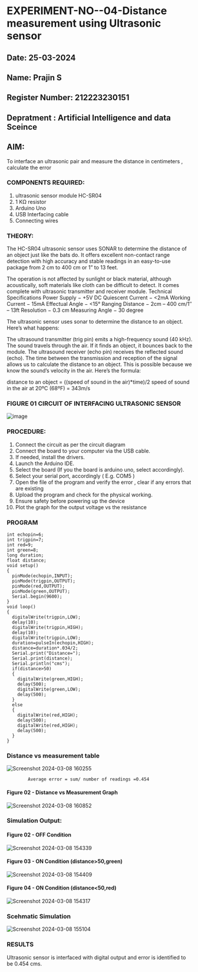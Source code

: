 # EXPERIMENT-NO--04-Distance measurement using Ultrasonic sensor
## Date: 25-03-2024
## Name: Prajin S
## Register Number: 212223230151
## Depratment : Artificial Intelligence and data Sceince
## AIM: 
To interface an ultrasonic pair and measure the distance in centimeters , calculate the error
 
### COMPONENTS REQUIRED:
1.	ultrasonic sensor module HC-SR04
2.	1 KΩ resistor 
3.	Arduino Uno 
4.	USB Interfacing cable 
5.	Connecting wires 


### THEORY: 
The HC-SR04 ultrasonic sensor uses SONAR to determine the distance of an object just like the bats do. It offers excellent non-contact range detection with high accuracy and stable readings in an easy-to-use package from 2 cm to 400 cm or 1” to 13 feet.

The operation is not affected by sunlight or black material, although acoustically, soft materials like cloth can be difficult to detect. It comes complete with ultrasonic transmitter and receiver module.
Technical Specifications
Power Supply − +5V DC
Quiescent Current − <2mA
Working Current − 15mA
Effectual Angle − <15°
Ranging Distance − 2cm – 400 cm/1″ – 13ft
Resolution − 0.3 cm
Measuring Angle − 30 degree

The ultrasonic sensor uses sonar to determine the distance to an object. Here’s what happens:

The ultrasound transmitter (trig pin) emits a high-frequency sound (40 kHz).
The sound travels through the air. If it finds an object, it bounces back to the module.
The ultrasound receiver (echo pin) receives the reflected sound (echo).
The time between the transmission and reception of the signal allows us to calculate the distance to an object. This is possible because we know the sound’s velocity in the air. Here’s the formula:

distance to an object = ((speed of sound in the air)*time)/2
speed of sound in the air at 20ºC (68ºF) = 343m/s

### FIGURE 01 CIRCUIT OF INTERFACING ULTRASONIC SENSOR 


![image](https://user-images.githubusercontent.com/36288975/166430594-5adb4ca9-5a42-4781-a7e6-7236b3766a85.png)



### PROCEDURE:
1.	Connect the circuit as per the circuit diagram 
2.	Connect the board to your computer via the USB cable.
3.	If needed, install the drivers.
4.	Launch the Arduino IDE.
5.	Select the board (If you the board is arduino uno, select accordingly).
6.	Select your serial port, accordingly ( E.g. COM5 )
7.	Open the file of the program  and verify the error , clear if any errors that are existing 
8.	Upload the program and check for the physical working. 
9.	Ensure safety before powering up the device 
10.	Plot the graph for the output voltage vs the resistance 


### PROGRAM 
```
int echopin=6;
int trigpin=7;
int red=9;
int green=8;
long duration;
float distance;
void setup()
{
  pinMode(echopin,INPUT);
  pinMode(trigpin,OUTPUT);
  pinMode(red,OUTPUT);
  pinMode(green,OUTPUT);
  Serial.begin(9600);
}
void loop()
{
  digitalWrite(trigpin,LOW);
  delay(10);
  digitalWrite(trigpin,HIGH);
  delay(10);
  digitalWrite(trigpin,LOW);
  duration=pulseIn(echopin,HIGH);
  distance=duration*.034/2;
  Serial.print("Distance=");
  Serial.print(distance);
  Serial.println("cms");
  if(distance>50)
  {
    digitalWrite(green,HIGH);
    delay(500);
    digitalWrite(green,LOW);
    delay(500);
  }
  else
  {
    digitalWrite(red,HIGH);
    delay(500);
    digitalWrite(red,HIGH);
    delay(500);
  }
}
```


### Distance vs measurement table 

			
 ![Screenshot 2024-03-08 160255](https://github.com/Prajin19/Experiment--04-Interfacing-digital-output-with-arduino-ultrasonic-sensor/assets/144979377/d47f60cf-3ac7-4540-a1a7-c7a935ecbcaa)

			
			
			
			
			
			Average error = sum/ number of readings =0.454


 #### Figure 02 - Distance vs Measurement Graph
 ![Screenshot 2024-03-08 160852](https://github.com/Prajin19/Experiment--04-Interfacing-digital-output-with-arduino-ultrasonic-sensor/assets/144979377/1ebcab68-f2db-4d9c-9cd7-32fcb64fe180)


### Simulation Output:
#### Figure 02 - OFF Condition
![Screenshot 2024-03-08 154339](https://github.com/Prajin19/Experiment--04-Interfacing-digital-output-with-arduino-ultrasonic-sensor/assets/144979377/a5f931c2-86ac-4117-830a-03eb0f50070a)
#### Figure  03 - ON Condition (distance>50,green)
![Screenshot 2024-03-08 154409](https://github.com/Prajin19/Experiment--04-Interfacing-digital-output-with-arduino-ultrasonic-sensor/assets/144979377/f93bd2b6-bd0e-4d0a-986e-911ae074d993)
#### Figure 04 - ON Condition (distance<50,red)
![Screenshot 2024-03-08 154317](https://github.com/Prajin19/Experiment--04-Interfacing-digital-output-with-arduino-ultrasonic-sensor/assets/144979377/9cc2f31e-ca37-4910-8532-03d687f8f4d3)

### Scehmatic Simulation
![Screenshot 2024-03-08 155104](https://github.com/Prajin19/Experiment--04-Interfacing-digital-output-with-arduino-ultrasonic-sensor/assets/144979377/ffa9f131-a1e3-4a6a-903a-d083d6d8055c)





### RESULTS

Ultrasonic sensor is interfaced with digital output and error is identified to be 0.454 cms. 


 
